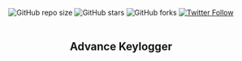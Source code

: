   <div align="center">
  
  ![GitHub repo size](https://img.shields.io/github/repo-size/sundramsharma1/Advance-Keylogger)
  ![GitHub stars](https://img.shields.io/github/stars/sundramsharma1/Advance-Keylogger?style=social)
  ![GitHub forks](https://img.shields.io/github/forks/sundramsharma1/Advance-Keylogger?style=social)
  [![Twitter Follow](https://img.shields.io/twitter/follow/StarkSundram?style=social)](https://twitter.com/intent/follow?screen_name=StarkSundram)
<br />
<br />

 <h2 align="center"> Advance Keylogger </h2>
  
</div>
<br />

